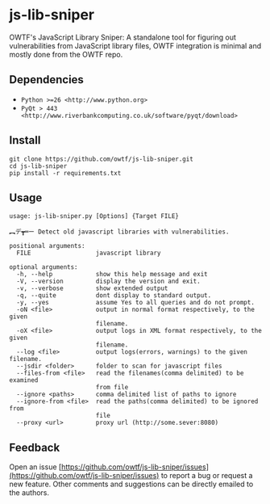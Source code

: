 js-lib-sniper
=============

OWTF's JavaScript Library Sniper: A standalone tool for figuring out vulnerabilities from JavaScript library files, OWTF integration is minimal and mostly done from the OWTF repo.

Dependencies
-----------------

  * `Python >=26 <http://www.python.org>`
  * `PyQt > 443 <http://www.riverbankcomputing.co.uk/software/pyqt/download>`

Install
----------------
    git clone https://github.com/owtf/js-lib-sniper.git
    cd js-lib-sniper
    pip install -r requirements.txt

Usage
---------------
```
usage: js-lib-sniper.py [Options] {Target FILE}

︻デ┳═ー Detect old javascript libraries with vulnerabilities.

positional arguments:
  FILE                  javascript library

optional arguments:
  -h, --help            show this help message and exit
  -V, --version         display the version and exit.
  -v, --verbose         show extended output
  -q, --quite           dont display to standard output.
  -y, --yes             assume Yes to all queries and do not prompt.
  -oN <file>            output in normal format respectively, to the given
                        filename.
  -oX <file>            output logs in XML format respectively, to the given
                        filename.
  --log <file>          output logs(errors, warnings) to the given filename.
  --jsdir <folder>      folder to scan for javascript files
  --files-from <file>   read the filenames(comma delimited) to be examined
                        from file
  --ignore <paths>      comma delimited list of paths to ignore
  --ignore-from <file>  read the paths(comma delimited) to be ignored from
                        file
  --proxy <url>         proxy url (http://some.sever:8080)
```

Feedback
-----------------
Open an issue [https://github.com/owtf/js-lib-sniper/issues](https://github.com/owtf/js-lib-sniper/issues) to report a bug or request a new feature. Other comments and suggestions can be directly emailed to the authors.








